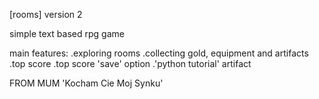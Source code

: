 [rooms] version 2

simple text based rpg game

main features:
.exploring rooms
.collecting gold, equipment and artifacts
.top score
.top score 'save' option
.'python tutorial' artifact

FROM MUM
'Kocham Cie Moj Synku'
